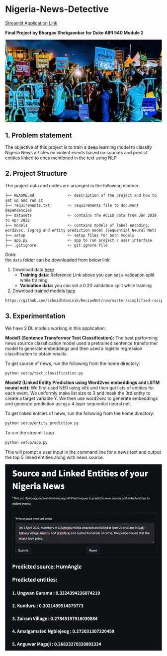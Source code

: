 # Nigeria-News-Detective

[Streamlit Application Link](https://share.streamlit.io/bombaybrownboy09/nigeria-news-detective/main/app.py)

**Final Project by Bhargav Shetgaonkar for Duke AIPI 540 Module 2**
<p align="center"><img align="center" width="800px" src="images/NN1.jpeg"></p>

<a name="proj-stat"></a>
## 1. Problem statement
The objective of this project is to train a deep learning model to classify Nigeria News articles on violent events based on sources and predict entities linked to ones mentioned in the text using NLP

<a name="proj-struc"></a>
## 2. Project Structure
The project data and codes are arranged in the following manner:

```
├── README.md               <- description of the project and how to set up and run it
├── requirements.txt        <- requirements file to document dependencies
├── datasets                <- contains the ACLED data from Jan 2019 to Apr 2022
├── models                  <- contains models of label encoding, word2vec, logreg and entity prediction model (Sequential Neural Net)
├── setup                   <- setup files for both models
├── app.py                  <- app to run project / user interface
├── .gitignore              <- git ignore file

```

_Data_: <br>
the `data` folder can be downloaded from below link:
1) Download data [here](https://github.com/BombayBrownBoy09/Nigeria-News-Detective/tree/main/datasets) 
    - **Training data:** Reference Link above you can set a validation split while training
    -  **Validation data:** you can set a 0.20 validation split while training
2) Download trained models [here](https://github.com/BombayBrownBoy09/Nigeria-News-Detective/tree/main/models)

```sh
https://github.com/schmidtdominik/RecipeNet/raw/master/simplified-recipes-1M.npz
```

<a name="exp"></a>
## 3. Experimentation
We have 2 DL models working in this application:

**Model1 (Sentence Transformer Text Classification):**
The best performing news sourrce classification model used a pretrained sentence transformer model to generate embeddings and then used a logistic regression classification to obtain results. 
<!-- <p align="center"><img align="center" width="800px" src="data/Word2Vec.png"></p>
<p align="center"><img align="center" width="800px" src="data/Word2Vec Acc + Loss.png"></p> -->
To get source of news, run the following from the home directory:

```sh
python setup/text_classification.py
```

**Model2 (Linked Entity Prediction using Word2vec embeddings and LSTM neural net):**
We first used NER using nltk and then got lists of entities for each event. We uniformly make list size to 3 and mask the 3rd entity to create a target variable Y. We then use word2vec to generate embeddings and generate prediction using a 4 layer sequential neural net.

To get linked entities of news, run the following from the home directory:

```sh
python setup/entity_prediction.py
```

To run the streamlit app

```sh
python setup/app.py
```

This will prompt a user input in the command line for a news text and output the top 5 linked entities along with news source.
<p align="center"><img align="center" width="800px" src="images/Screen Shot 2022-04-26 at 10.23.55 PM.png"></p>
